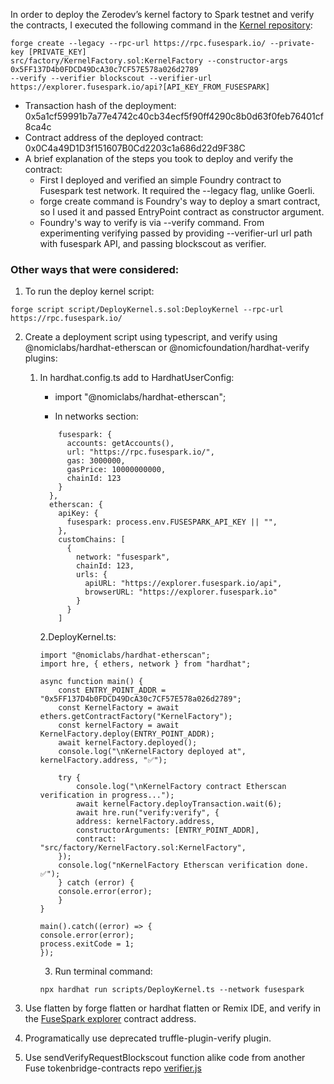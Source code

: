 In order to deploy the Zerodev’s kernel factory to Spark testnet and verify the contracts, I executed the following command in the [Kernel repository](https://github.com/zerodevapp/kernel):

```
forge create --legacy --rpc-url https://rpc.fusespark.io/ --private-key [PRIVATE_KEY]
src/factory/KernelFactory.sol:KernelFactory --constructor-args 0x5FF137D4b0FDCD49DcA30c7CF57E578a026d2789
--verify --verifier blockscout --verifier-url https://explorer.fusespark.io/api?[API_KEY_FROM_FUSESPARK]
```

- Transaction hash of the deployment: 0x5a1cf59991b7a77e4742c40cb34ecf5f90ff4290c8b0d63f0feb76401cf8ca4c
- Contract address of the deployed contract: 0x0C4a49D1D3f151607B0Cd2203c1a686d22d9F38C
- A brief explanation of the steps you took to deploy and verify the contract:
  - First I deployed and verified an simple Foundry contract to Fusespark test network. It required the --legacy flag, unlike Goerli.
  - forge create command is Foundry's way to deploy a smart contract, so I used it and passed EntryPoint contract as constructor argument.
  - Foundry's way to verify is via --verify command. From experimenting verifying passed by providing --verifier-url url path with fusespark API, and passing blockscout as verifier.

### Other ways that were considered:

1. To run the deploy kernel script:

```
forge script script/DeployKernel.s.sol:DeployKernel --rpc-url https://rpc.fusespark.io/
```

2.  Create a deployment script using typescript, and verify using @nomiclabs/hardhat-etherscan or @nomicfoundation/hardhat-verify plugins:

    1. In hardhat.config.ts add to HardhatUserConfig:
		- import "@nomiclabs/hardhat-etherscan";

		- In networks section:
		```
			fusespark: {
			  accounts: getAccounts(),
			  url: "https://rpc.fusespark.io/",
			  gas: 3000000,
			  gasPrice: 10000000000,
			  chainId: 123
			}
		  },
		  etherscan: {
			apiKey: {
			  fusespark: process.env.FUSESPARK_API_KEY || "",
			},
			customChains: [
			  {
				network: "fusespark",
				chainId: 123,
				urls: {
				  apiURL: "https://explorer.fusespark.io/api",
				  browserURL: "https://explorer.fusespark.io"
				}
			  }
			]
		```
          2.DeployKernel.ts:
		```
        import "@nomiclabs/hardhat-etherscan";
        import hre, { ethers, network } from "hardhat";

        async function main() {
	        const ENTRY_POINT_ADDR = "0x5FF137D4b0FDCD49DcA30c7CF57E578a026d2789";
	        const KernelFactory = await ethers.getContractFactory("KernelFactory");
	        const kernelFactory = await KernelFactory.deploy(ENTRY_POINT_ADDR);
	        await kernelFactory.deployed();
	        console.log("\nKernelFactory deployed at", kernelFactory.address, "✅");
	
	        try {
		        console.log("\nKernelFactory contract Etherscan verification in progress...");
		        await kernelFactory.deployTransaction.wait(6);
		        await hre.run("verify:verify", {
		        address: kernelFactory.address,
		        constructorArguments: [ENTRY_POINT_ADDR],
		        contract: "src/factory/KernelFactory.sol:KernelFactory",
	        });
	        console.log("nKernelFactory Etherscan verification done. ✅");
	        } catch (error) {
	        console.error(error);
	        }
        }

        main().catch((error) => {
        console.error(error);
        process.exitCode = 1;
        });
		```
		
        3. Run terminal command:

        ```
        npx hardhat run scripts/DeployKernel.ts --network fusespark
        ```

3.  Use flatten by forge flatten or hardhat flatten or Remix IDE, and verify in the [FuseSpark explorer](https://explorer.fusespark.io/) contract address.
4.  Programatically use deprecated truffle-plugin-verify plugin.
5.  Use sendVerifyRequestBlockscout function alike code from another Fuse tokenbridge-contracts repo [verifier.js](https://github.com/fuseio/tokenbridge-contracts/blob/c1930e2913f83074cc239e31020d6e9331138629/deploy/src/utils/verifier.js#L59)
